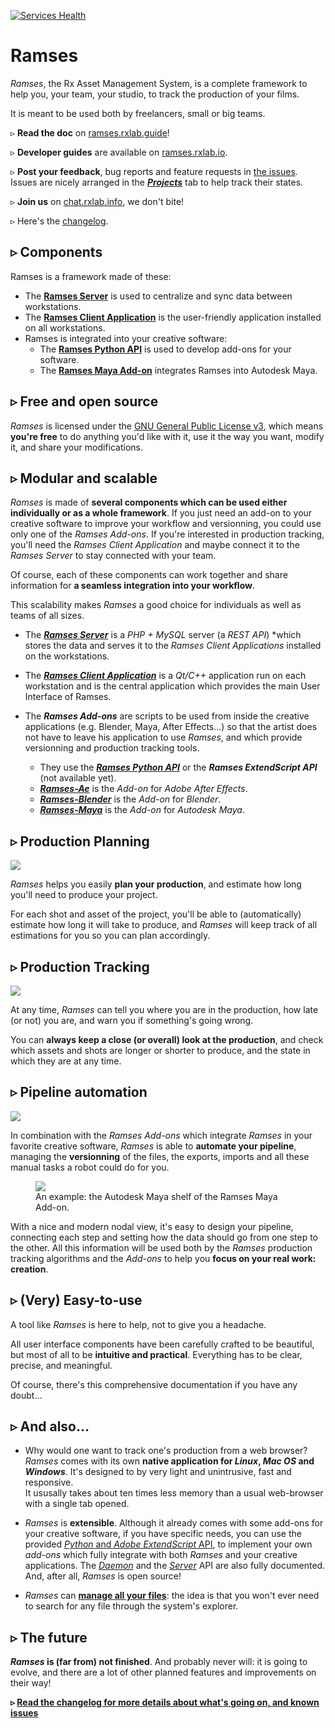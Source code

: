 [![Services Health](https://rxlab.montastic.io/badge)](https://rxlab.montastic.io)

# Ramses

*Ramses*, the Rx Asset Management System, is a complete framework to help you, your team, your studio, to track the production of your films.

It is meant to be used both by freelancers, small or big teams.

▹ **Read the doc** on [ramses.rxlab.guide](http://ramses.rxlab.guide)!

▹ **Developer guides** are available on [ramses.rxlab.io](http://ramses.rxlab.io).

▹ **Post your feedback**, bug reports and feature requests in [the issues](https://github.com/RxLaboratory/Ramses/issues/new/choose). Issues are nicely arranged in the [***Projects***](https://github.com/RxLaboratory/Ramses/projects) tab to help track their states.

▹ **Join us** on [chat.rxlab.info](http://chat.rxlab.info), we don't bite!

▹ Here's the [changelog](https://github.com/RxLaboratory/Ramses/blob/master/src-docs/docs/changelog.md).

## ▹ Components

Ramses is a framework made of these:

- The **[Ramses Server](https://github.com/RxLaboratory/Ramses-Server)** is used to centralize and sync data between workstations.
- The **[Ramses Client Application](https://github.com/RxLaboratory/Ramses-Client)** is the user-friendly application installed on all workstations.
- Ramses is integrated into your creative software:
  - The **[Ramses Python API](https://github.com/RxLaboratory/Ramses-Py)** is used to develop add-ons for your software.
  - The **[Ramses Maya Add-on](https://github.com/RxLaboratory/Ramses-Maya)** integrates Ramses into Autodesk Maya.

## ▹ Free and open source

*Ramses* is licensed under the [GNU General Public License v3](https://github.com/RxLaboratory/Ramses/blob/master/LICENSE.md), which means **you're free** to do anything you'd like with it, use it the way you want, modify it, and share your modifications.

## ▹ Modular and scalable

*Ramses* is made of **several components which can be used either individually or as a whole framework**. If you just need an add-on to your creative software to improve your workflow and versionning, you could use only one of the *Ramses Add-ons*. If you're interested in production tracking, you'll need the *Ramses Client Application* and maybe connect it to the *Ramses Server* to stay connected with your team.

Of course, each of these components can work together and share information for **a seamless integration into your workflow**.

This scalability makes *Ramses* a good choice for individuals as well as teams of all sizes.

- The [***Ramses Server***](https://github.com/RxLaboratory/Ramses-Server/tree/master) is a *PHP + MySQL* server (a *REST API*) *which stores the data and serves it to the *Ramses Client Applications* installed on the workstations.

- The [***Ramses Client Application***](https://github.com/RxLaboratory/Ramses-Client/tree/master) is a *Qt/C++* application run on each workstation and is the central application which provides the main User Interface of Ramses.

- The ***Ramses Add-ons*** are scripts to be used from inside the creative applications (e.g. Blender, Maya, After Effects…) so that the artist does not have to leave his application to use *Ramses*, and which provide versionning and production tracking tools.
    - They use the [***Ramses Python API***](https://github.com/RxLaboratory/Ramses-Py/tree/master) or the ***Ramses ExtendScript API*** (not available yet).
    - [***Ramses-Ae***](https://github.com/RxLaboratory/Ramses-Ae/tree/main) is the *Add-on* for *Adobe After Effects*.
    - [***Ramses-Blender***](https://github.com/RxLaboratory/Ramses-Blender/tree/main) is the *Add-on* for *Blender*.
    - [***Ramses-Maya***](https://github.com/RxLaboratory/Ramses-Maya/tree/main) is the *Add-on* for *Autodesk Maya*.

## ▹ Production Planning

![](http://ramses.rxlab.guide/img/client/schedule.png)

*Ramses* helps you easily **plan your production**, and estimate how long you'll need to produce your project.

For each shot and asset of the project, you'll be able to (automatically) estimate how long it will take to produce, and *Ramses* will keep track of all estimations for you so you can plan accordingly.

## ▹ Production Tracking

![](http://ramses.rxlab.guide/img/client/assettracking.png)

At any time, *Ramses* can tell you where you are in the production, how late (or not) you are, and warn you if something's going wrong.

You can **always keep a close (or overall) look at the production**, and check which assets and shots are longer or shorter to produce, and the state in which they are at any time.

## ▹ Pipeline automation

![](http://ramses.rxlab.guide/img/client/pipeline.png)

In combination with the *Ramses Add-ons* which integrate *Ramses* in your favorite creative software, *Ramses* is able to **automate your pipeline**, managing the **versionning** of the files, the exports, imports and all these manual tasks a robot could do for you.

<figure>
  <img src="http://ramses.rxlab.guide/img/maya/shelf.png"/>
  <figcaption>An example: the Autodesk Maya shelf of the Ramses Maya Add-on.</figcaption>
</figure>

With a nice and modern nodal view, it's easy to design your pipeline, connecting each step and setting how the data should go from one step to the other. All this information will be used both by the *Ramses* production tracking algorithms and the *Add-ons* to help you **focus on your real work: creation**.

## ▹ (Very) Easy-to-use

A tool like *Ramses* is here to help, not to give you a headache.

All user interface components have been carefully crafted to be beautiful, but most of all to be **intuitive and practical**. Everything has to be clear, precise, and meaningful.

Of course, there's this comprehensive documentation if you have any doubt...

## ▹ And also...

- Why would one want to track one's production from a web browser? *Ramses* comes with its own **native application for _Linux_, _Mac OS_ and _Windows_**. It's designed to by very light and unintrusive, fast and responsive.  
It ususally takes about ten times less memory than a usual web-browser with a single tab opened.

- *Ramses* is **extensible**. Although it already comes with some add-ons for your creative software, if you have specific needs, you can use the provided [*Python* and *Adobe ExtendScript* API](dev/add-ons-reference/index.md), to implement your own *add-ons* which fully integrate with both *Ramses* and your creative applications. The [*Daemon*](dev/daemon-reference/index.md) and the [*Server*](dev/server-reference/index.md) API are also fully documented. And, after all, *Ramses* is open source!

- *Ramses* can [**manage all your files**](#): the idea is that you won't ever need to search for any file through the system's explorer.

## ▹ The future

**_Ramses_ is (far from) not finished**. And probably never will: it is going to evolve, and there are a lot of other planned features and improvements on their way!

**▹ [Read the changelog for more details about what's going on, and known issues](http://ramses.rxlab.guide/changelog/)**
